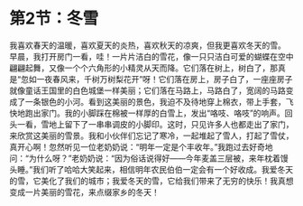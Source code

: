 # 第2节：冬雪

​	我喜欢春天的温暖，喜欢夏天的炎热，喜欢秋天的凉爽，但我更喜欢冬天的雪。
早晨，我打开房门一看，哇！一片片洁白的雪花，像一只只洁白可爱的蝴蝶在空中翩翩起舞，又像一个个六角形的小精灵从天而降。它们落在树上，树白了，那真是“忽如一夜春风来，千树万树梨花开”呀！它们落在房上，房子白了，一座座房子就像童话王国里的白色城堡一样美丽；它们落在马路上，马路白了，宽阔的马路变成了一条银色的小河。看到这美丽的景色，我迫不及待地穿上棉衣，带上手套，飞快地跑出家门。
​	我的小脚踩在棉被一样厚的白雪上，发出“咯吱、咯吱”的响声。回头一看，雪地上留下了一串串调皮的小脚印。这时，只见许多人也都走出了家门，来欣赏这美丽的雪景。我和小伙伴们忘记了寒冷，一起堆起了雪人，打起了雪仗，真开心啊！忽然听见一位老奶奶说：“明年一定是个丰收年。”我跑过去好奇地问：“为什么呀？”老奶奶说：“因为俗话说得好——今年麦盖三层被，来年枕着馒头睡。”我们听了哈哈大笑起来，相信明年农民伯伯一定会有一个好收成。
​	我爱冬天的雪，它美化了我们的城市；我爱冬天的雪，它给我们带来了无穷的快乐！我真想变成一片美丽的雪花，来点缀家乡的冬天！